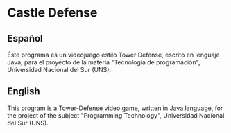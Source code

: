# Castle Defense


## Español
 Éste programa es un videojuego estilo Tower Defense, escrito en lenguaje Java, para el proyecto de la materia "Tecnología de programación", Universidad Nacional del Sur (UNS).
 

 ## English
 This program is a Tower-Defense video game, written in Java language, for the project of the subject "Programming Technology", Universidad Nacional del Sur (UNS).
